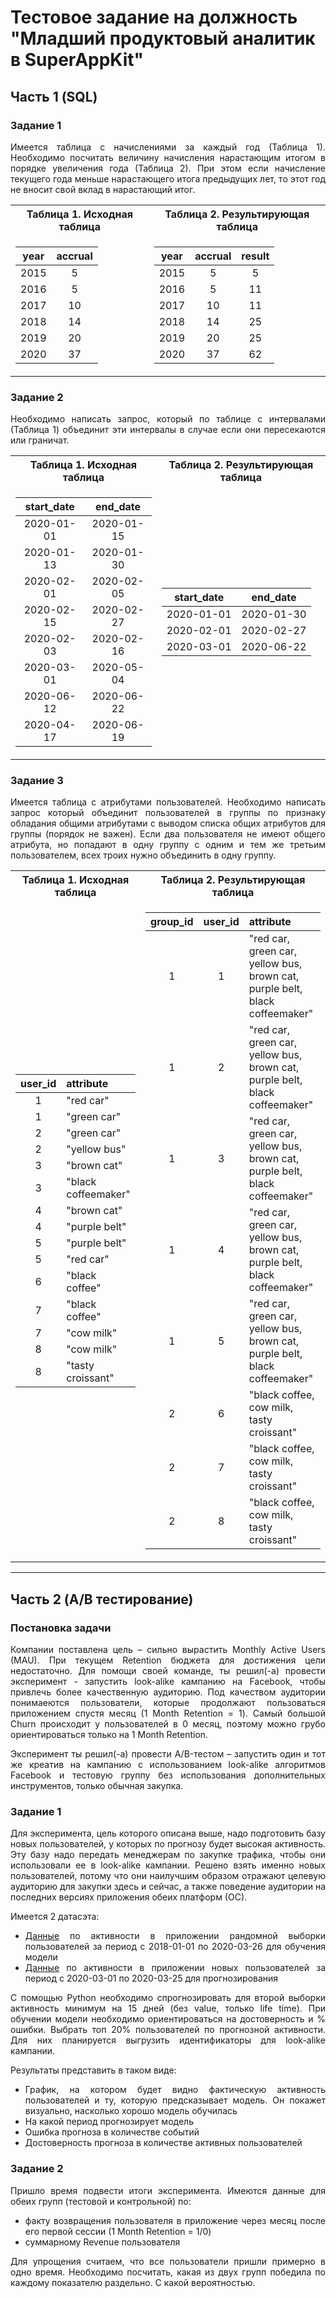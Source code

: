 # Тестовое задание на должность "Младший продуктовый аналитик в SuperAppKit"

## Часть 1 (SQL)

<div style="text-align: justify">

### Задание 1

Имеется таблица с начислениями за каждый год (Таблица 1). Необходимо посчитать величину начисления нарастающим итогом в порядке увеличения года (Таблица 2). При этом если начисление текущего года меньше нарастающего итога предыдущих лет, то этот год не вносит свой вклад в нарастающий итог.

<table align="center">
<tr>
    <th>Таблица 1. Исходная таблица</th>
    <th>Таблица 2. Результирующая таблица</th>
</tr>
<tr>
    <td align="center">

| year  | accrual |
|:-----:|:-------:|
| 2015  | 5       |
| 2016  | 5       |
| 2017  | 10      |
| 2018  | 14      |
| 2019  | 20      |
| 2020  | 37      |

</td>
    <td align="center">

| year  | accrual | result |
|:-----:|:-------:|:------:|
| 2015  | 5       | 5      |
| 2016  | 5       | 11     |
| 2017  | 10      | 11     |
| 2018  | 14      | 25     |
| 2019  | 20      | 25     |
| 2020  | 37      | 62     |

</td>
</tr>
</table>

### Задание 2

Необходимо написать запрос, который по таблице с интервалами (Таблица 1) объединит эти интервалы в случае если они пересекаются или граничат.

<table align="center">
<tr>
    <th>Таблица 1. Исходная таблица</th>
    <th>Таблица 2. Результирующая таблица</th>
</tr>
<tr>
    <td align="center">

| start_date | end_date   |
|:----------:|:----------:|
| 2020-01-01 | 2020-01-15 |
| 2020-01-13 | 2020-01-30 |
| 2020-02-01 | 2020-02-05 |
| 2020-02-15 | 2020-02-27 |
| 2020-02-03 | 2020-02-16 |
| 2020-03-01 | 2020-05-04 |
| 2020-06-12 | 2020-06-22 |
| 2020-04-17 | 2020-06-19 |

</td>
    <td align="center">

| start_date | end_date   |
|:----------:|:----------:|
| 2020-01-01 | 2020-01-30 |
| 2020-02-01 | 2020-02-27 |
| 2020-03-01 | 2020-06-22 |

</td>
</tr>
</table>

### Задание 3

Имеется таблица с атрибутами пользователей. Необходимо написать запрос который объединит пользователей в группы по признаку обладания общими атрибутами с выводом списка общих атрибутов для группы (порядок не важен). Если два пользователя не имеют общего атрибута, но попадают в одну группу с одним и тем же третьим пользователем, всех троих нужно объединить в одну группу.

<table align="center">
<tr>
    <th>Таблица 1. Исходная таблица</th>
    <th>Таблица 2. Результирующая таблица</th>
</tr>
<tr>
    <td align="center">

| user_id | attribute           |
|:-------:|:------------------- |
| 1       | "red car"           |
| 1       | "green car"         |
| 2       | "green car"         |
| 2       | "yellow bus"        |
| 3       | "brown cat"         |
| 3       | "black coffeemaker" |
| 4       | "brown cat"         |
| 4       | "purple belt"       |
| 5       | "purple belt"       |
| 5       | "red car"           |
| 6       | "black coffee"      |
| 7       | "black coffee"      |
| 7       | "cow milk"          |
| 8       | "cow milk"          |
| 8       | "tasty croissant"   |

</td>
    <td align="center">

| group_id | user_id | attribute |
| :------: | :-----: | :-------- |
| 1        | 1       | "red car, green car, yellow bus, brown cat, purple belt, black coffeemaker" |
| 1        | 2       | "red car, green car, yellow bus, brown cat, purple belt, black coffeemaker" |
| 1        | 3       | "red car, green car, yellow bus, brown cat, purple belt, black coffeemaker" |
| 1        | 4       | "red car, green car, yellow bus, brown cat, purple belt, black coffeemaker" |
| 1        | 5       | "red car, green car, yellow bus, brown cat, purple belt, black coffeemaker" |
| 2        | 6       | "black coffee, cow milk, tasty croissant" |
| 2        | 7       | "black coffee, cow milk, tasty croissant" |
| 2        | 8       | "black coffee, cow milk, tasty croissant" |


</td>
</tr>
</table>

</div>

---

## Часть 2 (A/B тестирование)

<div style="text-align: justify">

### Постановка задачи

Компании поставлена цель – сильно вырастить Monthly Active Users (MAU). При текущем Retention бюджета для достижения цели недостаточно. Для помощи своей команде, ты решил(-а) провести эксперимент - запустить look-alike кампанию на Facebook, чтобы привлечь более качественную аудиторию. Под качеством аудитории понимаеются пользователи, которые продолжают пользоваться приложением спустя месяц (1 Month Retention = 1). Самый большой Churn происходит у пользователей в 0 месяц, поэтому можно грубо ориентироваться только на 1 Month Retention. 

Эксперимент ты решил(-а) провести A/B-тестом – запустить один и тот же креатив на кампанию с использованием look-alike алгоритмов Facebook и тестовую группу без использования дополнительных инструментов, только обычная закупка.

### Задание 1

Для эксперимента, цель которого описана выше, надо подготовить базу новых пользователей, у которых по прогнозу будет высокая активность. Эту базу надо передать менеджерам по закупке трафика, чтобы они использовали ее в look-alike кампании. Решено взять именно новых пользователей, потому что они наилучшим образом отражают целевую аудиторию для закупки здесь и сейчас, а также поведение аудитории на последних версиях приложения обеих платформ (ОС).

Имеется 2 датасэта:
*	[Данные](https://drive.google.com/file/d/1Zp3p2JiiQsWRG7T2ZqABjBChqisoYBAW/view?usp=sharing) по активности в приложении рандомной выборки пользователей за период с 2018-01-01 по 2020-03-26 для обучения модели
*	[Данные](https://drive.google.com/file/d/1Zn6hGe1VJs_EewaIa50DI5LF2qVDWMBR/view?usp=sharing) по активности в приложении новых пользователей за период с 2020-03-01 по 2020-03-25 для прогнозирования

С помощью Python необходимо спрогнозировать для второй выборки активность минимум на 15 дней (без value, только life time). При обучении модели необходимо ориентироваться на достоверность и % ошибки. Выбрать топ 20% пользователей по прогнозной активности. Для них планируется выгрузить идентификаторы для look-alike кампании.

Результаты представить в таком виде:
* График, на котором будет видно фактическую активность пользователей и ту, которую предсказывает модель. Он покажет визуально, насколько хорошо модель обучилась
* На какой период прогнозирует модель
* Ошибка прогноза в количестве событий
* Достоверность прогноза в количестве активных пользователей

### Задание 2

Пришло время подвести итоги эксперимента. Имеются данные для обеих групп (тестовой и контрольной) по: 

* факту возвращения пользователя в приложение через месяц после его первой сессии (1 Month Retention = 1/0)
* суммарному Revenue пользователя

Для упрощения считаем, что все пользователи пришли примерно в одно время. Необходимо посчитать, какая из двух групп победила по каждому показателю раздельно. С какой вероятностью.

</div>
